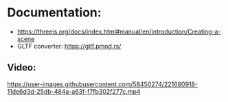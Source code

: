 # Documentation:

 - https://threejs.org/docs/index.html#manual/en/introduction/Creating-a-scene
 - GLTF converter: https://gltf.pmnd.rs/ 



## Video:


https://user-images.githubusercontent.com/58450274/221680918-11de6d3d-25db-484a-a63f-f7fb302f277c.mp4

